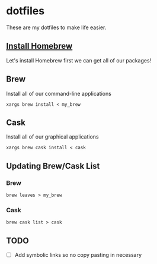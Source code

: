 # dotfiles
These are my dotfiles to make life easier.


## [Install Homebrew](https://brew.sh)

Let's install Homebrew first we can get all of our packages!

## Brew
Install all of our command-line applications

```
xargs brew install < my_brew
```

## Cask

Install all of our graphical applications

```
xargs brew cask install < cask
```

## Updating Brew/Cask List

### Brew

```
brew leaves > my_brew
```

### Cask

```
brew cask list > cask
```

## TODO

- [ ] Add symbolic links so no copy pasting in necessary









